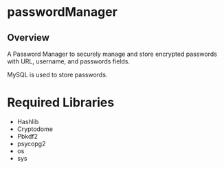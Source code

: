 # passwordManager
## Overview
A Password Manager to securely manage and store encrypted passwords with URL, username, and passwords fields. 

MySQL is used to store passwords.

# Required Libraries
* Hashlib
* Cryptodome
* Pbkdf2
* psycopg2
* os
* sys

